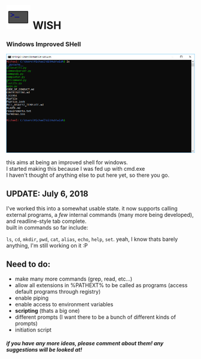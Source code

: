 # <img src="https://raw.githubusercontent.com/Michael78912/wish/master/img/ico.png" alt="icon" width=64 height=64></img> WISH 
### Windows Improved SHell

![LS command](https://raw.githubusercontent.com/Michael78912/wish/master/img/ls.PNG)

this aims at being an improved shell for windows.  
I started making this because I was fed up with cmd.exe  
I haven't thought of anything else to put here yet, so there you go.  

## UPDATE:  July 6, 2018
I've worked this into a somewhat usable state. it now supports calling external programs, a _few_ internal commands (many more being developed), and readline-style tab complete.  
built in commands so far include:

`ls`, `cd`, `mkdir`, `pwd`, `cat`, `alias`, `echo`, `help`, `set`. yeah, I know thats barely anything, I'm still working on it :P  

## Need to do:
- make many more commands (grep, read, etc...)
- allow all extensions in %PATHEXT% to be called as programs (access default programs through registry)
- enable piping
- enable access to environment variables
- **scripting** (thats a big one)
- different prompts (I want there to be a bunch of different kinds of prompts)
- initiation script

#### *if you have any more ideas, please comment about them! any suggestions will be looked at!*
